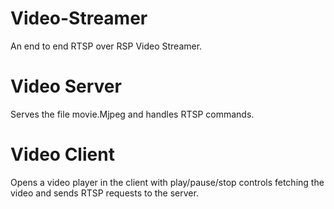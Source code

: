 # Video-Streamer

An end to end RTSP over RSP Video Streamer.

# Video Server

Serves the file movie.Mjpeg and handles RTSP commands.

# Video Client

Opens a video player in the client with play/pause/stop controls fetching the video and sends RTSP requests to the server.
